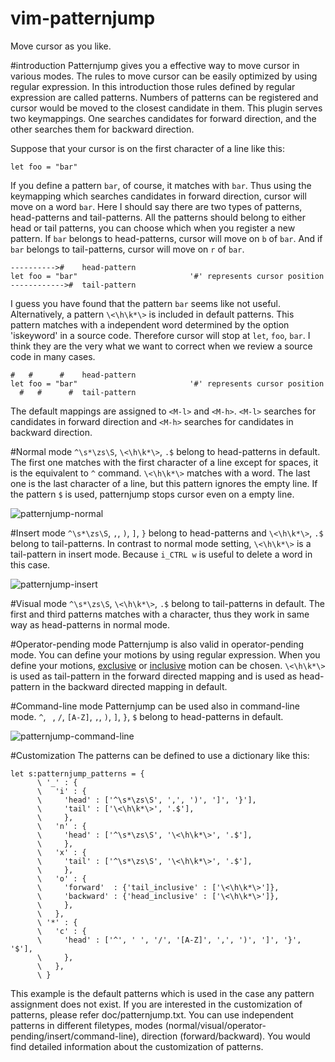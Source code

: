 vim-patternjump
===============

Move cursor as you like.

#introduction
Patternjump gives you a effective way to move cursor in various modes. The rules to move cursor can be easily optimized by using regular expression. In this introduction those rules defined by regular expression are called patterns. Numbers of patterns can be registered and cursor would be moved to the closest candidate in them. This plugin serves two keymappings.  One searches candidates for forward direction, and the other searches them for backward direction.

Suppose that your cursor is on the first character of a line like this:

```vim
let foo = "bar"
```

If you define a pattern `bar`, of course, it matches with `bar`. Thus using the keymapping which searches candidates in forward direction, cursor will move on a word `bar`. Here I should say there are two types of patterns, head-patterns and tail-patterns. All the patterns should belong to either head or tail patterns, you can choose which when you register a new pattern. If `bar` belongs to head-patterns, cursor will move on `b` of `bar`. And if `bar` belongs to tail-patterns, cursor will move on `r` of `bar`.

```vim
---------->#    head-pattern
let foo = "bar"                         '#' represents cursor position
------------>#  tail-pattern
```

I guess you have found that the pattern `bar` seems like not useful. Alternatively, a pattern `\<\h\k*\>` is included in default patterns. This pattern matches with a independent word determined by the option 'iskeyword' in a source code.  Therefore cursor will stop at `let`, `foo`, `bar`. I think they are the very what we want to correct when we review a source code in many cases.

```vim
#   #      #    head-pattern
let foo = "bar"                         '#' represents cursor position
  #   #      #  tail-pattern
```

The default mappings are assigned to `<M-l>` and `<M-h>`. `<M-l>` searches for candidates in forward direction and `<M-h>` searches for candidates in backward direction.

#Normal mode
`^\s*\zs\S`, `\<\h\k*\>`, `.$` belong to head-patterns in default. The first one matches with the first character of a line except for spaces, it is the equivalent to `^` command. `\<\h\k*\>` matches with a word. The last one is the last character of a line, but this pattern ignores the empty line. If the pattern `$` is used, patternjump stops cursor even on a empty line.

![patternjump-normal](http://kura3.photozou.jp/pub/986/3080986/photo/201082159_org.v1396763315.gif)



#Insert mode
`^\s*\zs\S`, `,`, `)`, `]`, `}` belong to head-patterns and `\<\h\k*\>`, `.$` belong to tail-patterns. In contrast to normal mode setting, `\<\h\k*\>` is a tail-pattern in insert mode. Because `i_CTRL w` is useful to delete a word in this case.

![patternjump-insert](http://kura2.photozou.jp/pub/986/3080986/photo/201082310_org.v1396763410.gif)



#Visual mode
`^\s*\zs\S`, `\<\h\k*\>`, `.$` belong to tail-patterns in default. The first and third patterns matches with a character, thus they work in same way as head-patterns in normal mode.

#Operator-pending mode
Patternjump is also valid in operator-pending mode. You can define your motions by using regular expression. When you define your motions, [exclusive](http://vimdoc.sourceforge.net/htmldoc/motion.html#exclusive) or [inclusive](http://vimdoc.sourceforge.net/htmldoc/motion.html#inclusive) motion can be chosen. `\<\h\k*\>` is used as tail-pattern in the forward directed mapping and is used as head-pattern in the backward directed mapping in default.



#Command-line mode
Patternjump can be used also in command-line mode. `^`, ` `, `/`, `[A-Z]`, `,`, `)`, `]`, `}`, `$` belong to head-patterns in default.

![patternjump-command-line](http://kura3.photozou.jp/pub/986/3080986/photo/201082357_org.v1396763410.gif)



#Customization
The patterns can be defined to use a dictionary like this:

```vim
let s:patternjump_patterns = {
      \ '_' : {
      \   'i' : {
      \     'head' : ['^\s*\zs\S', ',', ')', ']', '}'],
      \     'tail' : ['\<\h\k*\>', '.$'],
      \     },
      \   'n' : {
      \     'head' : ['^\s*\zs\S', '\<\h\k*\>', '.$'],
      \     },
      \   'x' : {
      \     'tail' : ['^\s*\zs\S', '\<\h\k*\>', '.$'],
      \     },
      \   'o' : {
      \     'forward'  : {'tail_inclusive' : ['\<\h\k*\>']},
      \     'backward' : {'head_inclusive' : ['\<\h\k*\>']},
      \     },
      \   },
      \ '*' : {
      \   'c' : {
      \     'head' : ['^', ' ', '/', '[A-Z]', ',', ')', ']', '}', '$'],
      \     },
      \   },
      \ }
```

This example is the default patterns which is used in the case any pattern assignment does not exist. If you are interested in the customization of patterns, please refer doc/patternjump.txt. You can use independent patterns in different filetypes, modes (normal/visual/operator-pending/insert/command-line), direction (forward/backward). You would find detailed information about the customization of patterns.
